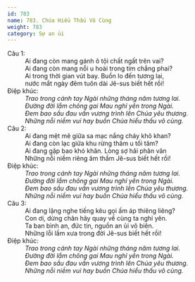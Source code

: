 ```yaml
---
id: 783
name: 783. Chúa Hiểu Thấu Vô Cùng
weight: 783
category: Sự an ủi
---
```

<dl><dt>Câu 1:</dt><dd data-verse="1">Ai đang còn mang gánh ô tội chất ngất trên vai? <br/>Ai đang còn mang nỗi u hoài trong tim chẳng phai? <br/>Ai trong thời gian vút bay. Buồn lo đến tương lai, <br/>nước mắt ngày đêm tuôn dài Jê-sus biết hết rồi! </dd><dt>Điệp khúc:</dt><dd data-chorus="1"><em>Trao trong cánh tay Ngài những tháng năm tương lai. <br/>Đường đời lắm chông gai Mau nghỉ yên trong Ngài. <br/>Đem bao sầu đau vấn vương trình lên Chúa yêu thương. <br/>Những nỗi niềm vui hay buồn Chúa hiểu thấu vô cùng. </em></dd><dt>Câu 2:</dt><dd data-verse="2">Ai đang mệt mê giữa sa mạc nắng cháy khô khan? <br/>Ai đang còn lạc giữa khu rừng thâm u tối tăm? <br/>Ai đang gặp bao khó khăn. Lòng sợ hãi phân vân <br/>Những nỗi niềm riêng âm thầm Jê-sus biết hết rồi! </dd><dt>Điệp khúc:</dt><dd data-chorus="1"><em>Trao trong cánh tay Ngài những tháng năm tương lai. <br/>Đường đời lắm chông gai Mau nghỉ yên trong Ngài. <br/>Đem bao sầu đau vấn vương trình lên Chúa yêu thương. <br/>Những nỗi niềm vui hay buồn Chúa hiểu thấu vô cùng. </em></dd><dt>Câu 3:</dt><dd data-verse="3">Ai đang lặng nghe tiếng kêu gọi ấm áp thiêng liêng? <br/>Con ơi, dừng chân hãy quay về cùng ta nghỉ yên. <br/>Ta ban bình an, đức tin, nguồn an ủi vô biên. <br/>Những lỗi lầm xưa trong đời Jê-sus biết hết rồi! </dd><dt>Điệp khúc:</dt><dd data-chorus="1"><em>Trao trong cánh tay Ngài những tháng năm tương lai. <br/>Đường đời lắm chông gai Mau nghỉ yên trong Ngài. <br/>Đem bao sầu đau vấn vương trình lên Chúa yêu thương. <br/>Những nỗi niềm vui hay buồn Chúa hiểu thấu vô cùng. </em></dd></dl>
